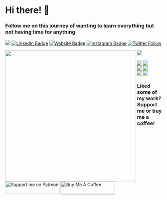 # Hi there! 👋  
### Follow me on this journey of wanting to learn everything but not having time for anything
![](https://komarev.com/ghpvc/?username=andreclerigo&style=flat&color=brightgreen)
[![Linkedin Badge](https://img.shields.io/badge/-LinkedIn-0e76a8?style=flat-square&logo=Linkedin&logoColor=white)](https://www.linkedin.com/in/andr%C3%A9-cl%C3%A9rigo-525598217/)
[![Website Badge](https://img.shields.io/badge/Website-3b5998?style=flat-square&logo=google-chrome&logoColor=white)](https://andreclerigo.github.io)
[![Instagram Badge](https://img.shields.io/badge/-Instagram-e4405f?style=flat-square&logo=Instagram&logoColor=white)](https://www.instagram.com/andreclerigo_/)
[![Twitter Follow](https://img.shields.io/twitter/follow/mrmaster__?label=Follow)](https://twitter.com/mrmaster__)
<br>

<div>
  <img align="left" src="https://github-readme-stats.vercel.app/api?username=andreclerigo&theme=gotham&show_icons=true&include_all_commits=true" width="420"/>
  <img src="https://github-readme-stats.vercel.app/api/top-langs/?username=andreclerigo&hide=vhdl&theme=gotham&langs_count=6&layout=compact"/>
</div>

<br>

<div>
  <a href="https://github.com/andreclerigo/pico-projects">
    <img align="left" src="https://github-readme-stats.vercel.app/api/pin/?username=andreclerigo&repo=pico-projects&theme=react&show_owner=true"/>
  </a>
  <a href="https://github.com/andreclerigo/rpi_minecraft_web">
    <img src="https://github-readme-stats.vercel.app/api/pin/?username=andreclerigo&repo=rpi_minecraft_web&theme=react&show_owner=true"/>
  </a>
</div>

<div>
  <a href="https://github.com/andreclerigo/leci_2ano">
    <img align="left" src="https://github-readme-stats.vercel.app/api/pin/?username=andreclerigo&repo=leci_2ano&theme=react&show_owner=true"/>
  </a>
  <a href="https://github.com/andreclerigo/leci_3ano">
    <img src="https://github-readme-stats.vercel.app/api/pin/?username=andreclerigo&repo=leci_3ano&theme=react&show_owner=true"/>
  </a>
</div>

<div>
  <a href="https://github.com/andreclerigo/weather_twitterbot">
    <img align="left" align="center" src="https://github-readme-stats.vercel.app/api/pin/?username=andreclerigo&repo=weather_twitterbot&theme=react&show_owner=true"/>
  </a>
  <a href="https://github.com/andreclerigo/cryptochecker">
    <img src="https://github-readme-stats.vercel.app/api/pin/?username=andreclerigo&repo=cryptochecker&theme=react&show_owner=true"/>
  </a>
</div>

### Liked some of my work? Support me or buy me a coffee!
<a href="https://www.patreon.com/andreclerigo" target="_blank"><img src="https://i.imgur.com/4ALn5Gs.png" alt="Support me on Patreon" style="height: 41px !important;width: 174px !important;"></a>
<a href="https://www.buymeacoffee.com/andreclerigo" target="_blank"><img src="https://www.buymeacoffee.com/assets/img/custom_images/orange_img.png" alt="Buy Me A Coffee" style="height: 41px !important;width: 174px !important;box-shadow: 0px 3px 2px 0px rgba(190, 190, 190, 0.5) !important;-webkit-box-shadow: 0px 3px 2px 0px rgba(190, 190, 190, 0.5) !important;" ></a>
